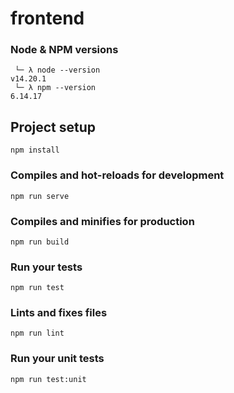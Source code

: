 # frontend

### Node & NPM versions
```
 └─ λ node --version
v14.20.1
 └─ λ npm --version
6.14.17
```
## Project setup
```
npm install
```

### Compiles and hot-reloads for development
```
npm run serve
```

### Compiles and minifies for production
```
npm run build
```

### Run your tests
```
npm run test
```

### Lints and fixes files
```
npm run lint
```

### Run your unit tests
```
npm run test:unit
```

